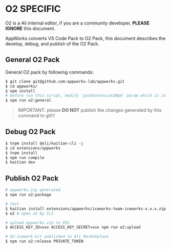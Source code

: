 # O2 SPECIFIC

O2 is a Ali internal editor, if you are a community developer, **PLEASE IGNORE** this document.

AppWorks converts VS Code Pack to O2 Pack, this document describes the develop, debug, and publish of the O2 Pack.

## General O2 Pack 

General O2 pack by following commands:

```bash
$ git clone git@github.com:appworks-lab/appworks.git
$ cd appworks/
$ npm install
# before run this script, modify `pushExtension2Npm` param which is in `./config.ts` to true when publish to tnpm
$ npm run o2:general
```

> IMPORTANT: please **DO NOT** publish the changes generated by this command to git!!!

## Debug O2 Pack

```bash
$ tnpm install @ali/kaitian-cli -g
$ cd extensions/appworks
$ tnpm install
$ npm run compile
$ kaitian dev
```

## Publish O2 Pack

```bash
# appworks.zip generated
$ npm run o2:package

# test
$ kaitian install extensions/appworks/iceworks-team-iceworks-x.x.x.zip # install Pack to o2
$ o2 # open o2 by CLI

# upload appworks.zip to OSS
$ ACCESS_KEY_ID=xxx ACCESS_KEY_SECRET=xxx npm run o2:upload

# O2.icework-kit published to Ali Marketplace
$ npm run o2:release PRIVATE_TOKEN
```
